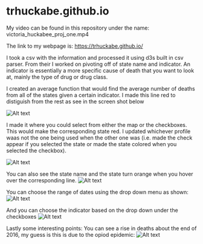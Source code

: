 # trhuckabe.github.io
My video can be found in this repository under the name: victoria_huckabee_proj_one.mp4

The link to my webpage is: https://trhuckabe.github.io/

I took a csv with the information and processed it using d3s built in csv parser. From their I worked on pivoting off of state
name and indicator. An indicator is essentially a more specific cause of death that you want to look at, mainly the type of drug
or drug class.

I created an average function that would find the average number of deaths from all of the states given a certain indicator.
I made this line red to distiguish from the rest as see in the screen shot below

![Alt text](/screenshots/img1.jpg?raw=true )

I made it where you could select from either the map or the checkboxes. This would make the corresponding state red.
I updated whichever profile waas not the one being used when the other one was (i.e. made the check appear if you selected
the state or made the state colored when you selected the checkbox).

![Alt text](/screenshots/img2.jpg?raw=true )

You can also see the state name and the state turn orange when you hover over the
corresponding line.
![Alt text](/screenshots/img6.jpg?raw=true )

You can choose the range of dates using the drop down menu as shown:
![Alt text](/screenshots/img3.jpg?raw=true )

And you can choose the indicator based on the drop down under the checkboxes
![Alt text](/screenshots/img4.jpg?raw=true )

Lastly some interesting points:
You can see a rise in deaths about the end of 2016, my guess is this is due to the opiod epidemic:
![Alt text](/screenshots/img5.jpg?raw=true )
